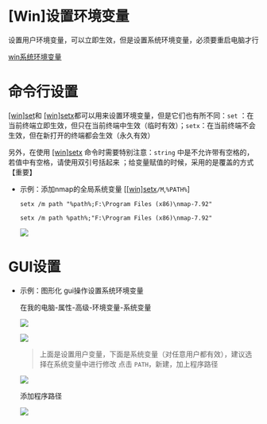 # \[Win]设置环境变量

设置用户环境变量，可以立即生效，但是设置系统环境变量，必须要重启电脑才行

[win系统环境变量](win系统环境变量_bvQP4vZ5rRgWcFxLxJsncS.md "win系统环境变量")

# 命令行设置

[\[win\]set](\[win]set_nhAx2RJgRxjbkZkavKgYAY.md "\[win]set")和 [\[win\]setx](\[win]setx_hN3bmCPzaq5MFsuSkE4ktF.md "\[win]setx")都可以用来设置环境变量，但是它们也有所不同：`set`  ：在当前终端立即生效，但只在当前终端中生效（临时有效）；`setx`：在当前终端不会生效，但在新打开的终端都会生效（永久有效）

另外，在使用 [\[win\]setx](\[win]setx_hN3bmCPzaq5MFsuSkE4ktF.md "\[win]setx") 命令时需要特别注意：`string` 中是不允许带有空格的，若值中有空格，请使用双引号括起来 ；给变量赋值的时候，采用的是覆盖的方式【重要】





-   示例：添加nmap的全局系统变量 \[[\[win\]setx](\[win]setx_hN3bmCPzaq5MFsuSkE4ktF.md "\[win]setx")`/M`,`%PATH%`]
    ```text
    setx /m path "%path%;F:\Program Files (x86)\nmap-7.92"
    ```
    ```纯文本
    setx /m path %path%;"F:\Program Files (x86)\nmap-7.92"

    ```
    ![](../image/image_FOsPVM6V5x.png)

# GUI设置



-   示例：图形化 gui操作设置系统环境变量

    在我的电脑-属性-高级-环境变量-系统变量

    ![](../image/image_6S9XLmF2DC.png)

    ![](../image/image_svndNLZc4d.png)
    > 上面是设置用户变量，下面是系统变量（对任意用户都有效），建议选择在系统变量中进行修改
    点击 `PATH`，新建，加上程序路径

    ![](../image/image_zWhpL8WYcI.png)

    添加程序路径

    ![](../image/image_kjX5kZYTmo.png)
